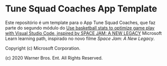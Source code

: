 # Tune Squad Coaches App Template

Este repositório é um template para o App Tune Squad Coaches, que faz parte do segundo módulo do
[Use basketball stats to optimize game play with Visual Studio Code, inspired by SPACE JAM: A NEW LEGACY](https://aka.ms/ExploreSportsWithCode/) Microsoft Learn learning path, inspirado no novo filme *Space Jam: A New Legacy*.

Copyright (c) Microsoft Corporation.

(c) 2020 Warner Bros. Ent. All Rights Reserved.
